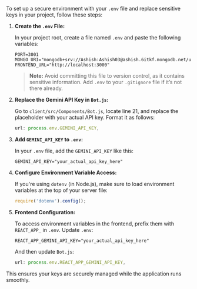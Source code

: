 To set up a secure environment with your `.env` file and replace sensitive keys in your project, follow these steps:

1. **Create the `.env` File:**

   In your project root, create a file named `.env` and paste the following variables:

   ```plaintext
   PORT=3001
   MONGO_URI="mongodb+srv://Ashish:Ashish03@ashish.6itkf.mongodb.net/userCredentials"
   FRONTEND_URL="http://localhost:3000"
   ```

   > **Note:** Avoid committing this file to version control, as it contains sensitive information. Add `.env` to your `.gitignore` file if it’s not there already.

2. **Replace the Gemini API Key in `Bot.js`:**

   Go to `client/src/Components/Bot.js`, locate line 21, and replace the placeholder with your actual API key. Format it as follows:

   ```javascript
   url: process.env.GEMINI_API_KEY,
   ```

3. **Add `GEMINI_API_KEY` to `.env`:**

   In your `.env` file, add the `GEMINI_API_KEY` like this:

   ```plaintext
   GEMINI_API_KEY="your_actual_api_key_here"
   ```

4. **Configure Environment Variable Access:**

   If you're using `dotenv` (in Node.js), make sure to load environment variables at the top of your server file:

   ```javascript
   require('dotenv').config();
   ```

5. **Frontend Configuration:**

   To access environment variables in the frontend, prefix them with `REACT_APP_` in `.env`. Update `.env`:

   ```plaintext
   REACT_APP_GEMINI_API_KEY="your_actual_api_key_here"
   ```

   And then update `Bot.js`:

   ```javascript
   url: process.env.REACT_APP_GEMINI_API_KEY,
   ```

This ensures your keys are securely managed while the application runs smoothly.

